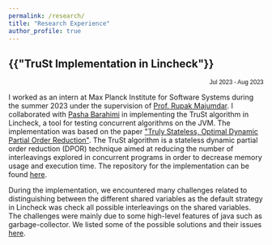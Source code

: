 ```yaml
---
permalink: /research/
title: "Research Experience"
author_profile: true
---
```

<h2>{{"TruSt Implementation in Lincheck"}}</h2>
<div style="text-align: right; font-family: Arial, sans-serif; font-size: 12px;">
  Jul 2023 - Aug 2023
</div>

I worked as an intern at Max Planck Institute for Software Systems during the summer 2023 under the supervision of [Prof. Rupak Majumdar](https://people.mpi-sws.org/~rupak/). I collaborated with [Pasha Barahimi](https://github.com/PashaBarahimi) in implementing the TruSt algorithm in Lincheck, a tool for testing concurrent algorithms on the JVM. The implementation was based on the paper ["Truly Stateless, Optimal Dynamic Partial Order Reduction"](https://plv.mpi-sws.org/genmc/popl2022-trust.pdf). The TruSt algorithm is a stateless dynamic partial order reduction (DPOR) technique aimed at reducing the number of interleavings explored in concurrent programs in order to decrease memory usage and execution time. The repository for the implementation can be found [here](https://github.com/rupakm/lincheck).   

During the implementation, we encountered many challenges related to distinguishing between the different shared variables as the default strategy in Lincheck was check all possible interleavings on the shared variables. The challenges were mainly due to some high-level features of java such as garbage-collector. We listed some of the possible solutions and their issues [here](https://github.com/rupakm/lincheck/blob/master/src/jvm/main/org/jetbrains/kotlinx/lincheck/strategy/managed/trust/README.md).